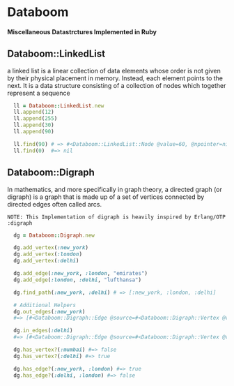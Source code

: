 # Databoom 
#### Miscellaneous Datastrctures Implemented in Ruby

## Databoom::LinkedList

a linked list is a linear collection of data elements whose order is not given by their physical 
placement in memory. Instead, each element points to the next. It is a data structure consisting 
of a collection of nodes which together represent a sequence

```ruby
  ll = Databoom::LinkedList.new
  ll.append(12)
  ll.append(255)
  ll.append(30)
  ll.append(90)

  ll.find(90) # => #<Databoom::LinkedList::Node @value=60, @npointer=nil>
  ll.find(0)  #=> nil
```

## Databoom::Digraph

In mathematics, and more specifically in graph theory, a directed graph (or digraph) is a graph 
that is made up of a set of vertices connected by directed edges often called arcs.

`NOTE: This Implementation of digraph is heavily inspired by Erlang/OTP :digraph`

```ruby
  dg = Databoom::Digraph.new

  dg.add_vertex(:new_york)
  dg.add_vertex(:london)
  dg.add_vertex(:delhi)

  dg.add_edge(:new_york, :london, "emirates")
  dg.add_edge(:london, :delhi, "lufthansa")

  dg.find_path(:new_york, :delhi) # => [:new_york, :london, :delhi]

  # Additional Helpers
  dg.out_edges(:new_york) 
  #=> [#<Databoom::Digraph::Edge @source=#<Databoom::Digraph::Vertex @value = :new_york>, @sink = #<Databoom::Digraph::Vertex @value = :london>>]

  dg.in_edges(:delhi) 
  #=> [#<Databoom::Digraph::Edge @source=#<Databoom::Digraph::Vertex @value = :london>, @sink = #<Databoom::Digraph::Vertex @value = :delhi>>]

  dg.has_vertex?(:mumbai) #=> false
  dg.has_vertex?(:delhi) #=> true

  dg.has_edge?(:new_york, :london) #=> true
  dg.has_edge?(:delhi, :london) #=> false
```
